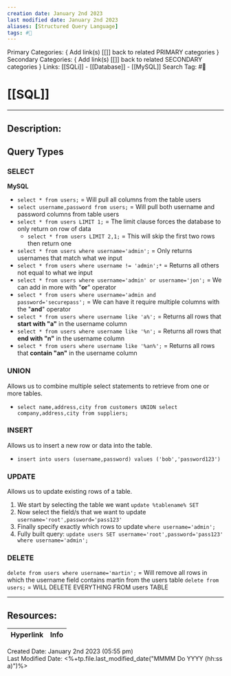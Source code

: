 ```yaml
---
creation date: January 2nd 2023
last modified date: January 2nd 2023
aliases: [Structured Query Language]
tags: #📕
---
```


Primary Categories: { Add link(s) [[]] back to related PRIMARY categories }
Secondary Categories:  { Add link(s) [[]] back to related SECONDARY categories }
Links: [[SQLi]] - [[Database]] - [[MySQL]]
Search Tag: #📕  

# [[SQL]]  
___

## Description:  


## Query Types
### SELECT
**MySQL**
- `select * from users;` = Will pull all columns from the table users
- `select username,password from users;` = Will pull both username and password columns from table users
- `select * from users LIMIT 1;` = The limit clause forces the database to only return on row of data
	- `select * from users LIMIT 2,1;` = This will skip the first two rows then return one
- `select * from users where username='admin';` = Only returns usernames that match what we input
- `select * from users where username != 'admin';*` = Returns all others not equal to what we input
- `select * from users where username='admin' or username='jon';` = We can add in more with "**or**" operator
- `select * from users where username='admin and password='securepass';` = We can have it require multiple columns with the "**and**" operator
- `select * from users where username like 'a%';` = Returns all rows that **start with "a"** in the username column
- `select * from users where username like '%n';` = Returns all rows that **end with "n"** in the username column
- `select * from users where username like '%an%';` = Returns all rows that **contain "an"** in the username column

### UNION
Allows us to combine multiple select statements to retrieve from one or more tables.
- `select name,address,city from customers UNION select company,address,city from suppliers;`

### INSERT
Allows us to insert a new row or data into the table.
- `insert into users (username,password) values ('bob','password123')`

### UPDATE
Allows us to update existing rows of a table.
1. We start by selecting the table we want `update %tablename% SET`
2. Now select the field/s that we want to update `username='root',password='pass123'`
3. Finally specify exactly which rows to update `where username='admin';`
4. Fully built query: `update users SET username='root',password='pass123' where username='admin';`

### DELETE
`delete from users where username='martin';` = Will remove all rows in which the username field contains martin from the users table
`delete from users;` = WILL DELETE EVERYTHING FROM users TABLE


___

## Resources:

| Hyperlink | Info |
| --------- | ---- |


Created Date: January 2nd 2023 (05:55 pm)  
Last Modified Date: <%+tp.file.last_modified_date("MMMM Do YYYY (hh:ss a)")%>

